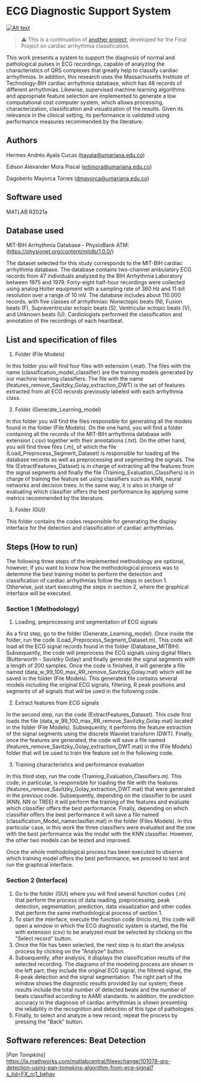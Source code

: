 # ECG Diagnostic Support System

[![Alt text](https://img.youtube.com/vi/0oLFmUj-OWE/0.jpg)](https://www.youtube.com/watch?v=0oLFmUj-OWE)

> :warning: This is a continuation of [another project](https://github.com/mondejar/ecg-classification), developed for the Final Project on cardiac arrhythmia classification. 

This work presents a system to support the diagnosis of normal and pathological pulses in ECG recordings, capable of analyzing the characteristics of QRS complexes that greatly help to classify cardiac arrhythmias. In addition, this research uses the Massachusetts Institute of Technology-BIH cardiac arrhythmia database, which has 48 records of different arrhythmias. Likewise, supervised machine learning algorithms and appropriate feature selection are implemented to generate a low computational cost computer system, which allows processing, characterization, classification and visualization of the results. Given its relevance in the clinical setting, its performance is validated using performance measures recommended by the literature.


## Authors
Hermes Andrés Ayala Cucas (hayala@umariana.edu.co)

Edison Alexander Mora Piscal (edimora@umariana.edu.co)

Dagoberto Mayorca Torres (dmayorca@umariana.edu.co)

## Software used
MATLAB R2021a

## Database used
MIT-BIH Arrhythmia Database - PhysioBank ATM: (https://physionet.org/content/mitdb/1.0.0/)

The dataset selected for this study corresponds to the MIT-BIH cardiac arrhythmia database. The database contains two-channel ambulatory ECG records from 47 individuals analyzed by the BIH Arrhythmia Laboratory between 1975 and 1979. Forty-eight half-hour recordings were collected using analog Holter equipment with a sampling rate of 360 Hz and 11-bit resolution over a range of 10 mV. The database includes about 110.000 records, with five classes of arrhythmias: Nonectopic beats (N), Fusion beats (F), Supraventricular ectopic beats (S), Ventricular ectopic beats (V), and Unknown beats (U). Cardiologists performed the classification and annotation of the recordings of each heartbeat. 


## List and specification of files
1. Folder (File Models)
 
In this folder you will find four files with extension (.mat). The files with the name (classification_model_classifier) are the training models generated by our machine learning classifiers. The file with the name (features_remove_Savitzky_Golay_extraction_DWT) is the set of features extracted from all ECG records previously labeled with each arrhythmia class.

2) Folder (Generate_Learning_model)

In this folder you will find the files responsible for generating all the models found in the folder (File Models). On the one hand, you will find a folder containing all the records of the MIT-BIH arrhythmia database with extension (.csv) together with their annotations (.txt).
On the other hand, you will find three files (.m), of which the file (Load_Preprocess_Segment_Dataset) is responsible for loading all the database records as well as preprocessing and segmenting the signals. The file (ExtractFeatures_Dataset) is in charge of extracting all the features from the signal segments and finally the file (Training_Evaluation_Classifiers) is in charge of training the feature set using classifiers such as KNN, neural networks and decision trees. In the same way, it is also in charge of evaluating which classifier offers the best performance by applying some metrics recommended by the literature.

3) Folder (GUI)

This folder contains the codes responsible for generating the display interface for the detection and classification of cardiac arrhythmias. 

## Steps (How to run)

The following three steps of the implemented methodology are optional, however, if you want to know how the methodological process was to determine the best training model to perform the detection and classification of cardiac arrhythmias follow the steps in section 1. Otherwise, just start executing the steps in section 2, where the graphical interface will be executed.

### Section 1 (Methodology)
1) Loading, preprocessing and segmentation of ECG signals

As a first step, go to the folder (Generate_Learning_model). Once inside the folder, run the code (Load_Preprocess_Segment_Dataset.m). This code will load all the ECG signal records found in the folder (Database_MITBIH). Subsequently, the code will preprocess the ECG signals using digital filters (Butterworth - Savistky Golay) and finally generate the signal segments with a length of 200 samples. Once the code is finished, it will generate a file named (data_w_99_100_max_RR_remove_Savitzky_Golay.mat) which will be saved in the folder (File Models).
This generated file contains several models including the original ECG signals, filtering, R peak positions and segments of all signals that will be used in the following code.

2) Extract features from ECG signals

In the second step, run the code (ExtractFeatures_Dataset). This code first loads the file (data_w_99_100_max_RR_remove_Savitzky_Golay.mat) located in the folder (File Models). Subsequently, it performs the feature extraction of the signal segments using the discrete Wavelet transform (DWT). Finally, once the features are generated, the code will save a file named (features_remove_Savitzky_Golay_extraction_DWT.mat) in the (File Models) folder that will be used to train the feature set in the following code.

3) Training characteristics and performance evaluation 

In this third step, run the code (Training_Evaluation_Classifiers.m). This code, in particular, is responsible for loading the file with the features (features_remove_Savitzky_Golay_extraction_DWT.mat) that were generated in the previous code. Subsequently, depending on the classifier to be used (KNN, NN or TREE) it will perform the training of the features and evaluate which classifier offers the best performance. Finally, depending on which classifier offers the best performance it will save a file named (classification_Model_nameclasifier.mat) in the folder (Files Models).
In this particular case, in this work the three classifiers were evaluated and the one with the best performance was the model with the KNN classifier. However, the other two models can be tested and improved.

Once the whole methodological process has been executed to observe which training model offers the best performance, we proceed to test and run the graphical interface.

### Section 2 (Interface)

1) Go to the folder (GUI) where you will find several function codes (.m) that perform the process of data reading, preprocessing, peak detection, segmentation, prediction, data visualization and other codes that perform the same methodological process of section 1. 
2) To start the interface, execute the function code (Inicio.m), this code will open a window in which the ECG diagnostic system is started, the file with extension (csv) to be analyzed must be selected by clicking on the "Select record" button.
3) Once the file has been selected, the next step is to start the analysis process by clicking on the "Analyze" button.
4) Subsequently, after analysis, it displays the classification results of the selected recording. The diagrams of the modeling process are shown in the left part; they include the original ECG signal, the filtered signal, the R-peak detection and the signal segmentation. The right part of the window shows the diagnostic results provided by our system; these results include the total number of detected beats and the number of beats classified according to AAMI standards. In addition, the prediction accuracy in the diagnosis of cardiac arrhythmias is shown presenting the reliability in the recognition and detection of this type of pathologies. 
5) Finally, to select and analyze a new record, repeat the process by pressing the "Back" button.

## Software references: Beat Detection
 [*Pan Tompkins*] https://la.mathworks.com/matlabcentral/fileexchange/101078-qrs-detection-using-pan-tompkins-algorithm-from-ecg-signal?s_tid=FX_rc1_behav
 

